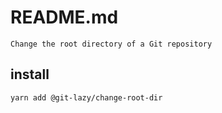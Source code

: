 # README.md

    Change the root directory of a Git repository

## install

```
yarn add @git-lazy/change-root-dir
```

